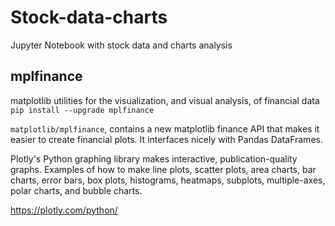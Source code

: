 # Stock-data-charts
Jupyter Notebook with stock data and charts analysis

## mplfinance
matplotlib utilities for the visualization, and visual analysis, of financial data
`pip install --upgrade mplfinance`

`matplotlib/mplfinance`, contains a new matplotlib finance API that makes it easier to create financial plots. It interfaces nicely with Pandas DataFrames.


Plotly's Python graphing library makes interactive, publication-quality graphs. Examples of how to make line plots, scatter plots, area charts, bar charts, error bars, box plots, histograms, heatmaps, subplots, multiple-axes, polar charts, and bubble charts.

https://plotly.com/python/

